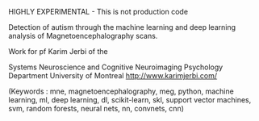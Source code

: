 HIGHLY EXPERIMENTAL - This is not production code

Detection of autism through the machine learning and deep learning analysis of Magnetoencephalography scans.

Work for pf Karim Jerbi of the

Systems Neuroscience and Cognitive Neuroimaging 
Psychology Department 
University of Montreal 
http://www.karimjerbi.com/

(Keywords : mne, magnetoencephalography, meg, python, machine learning, ml, deep learning, dl, scikit-learn, skl, support vector machines, svm, random forests, neural nets, nn, convnets, cnn)
